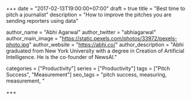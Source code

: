 +++
date = "2017-02-13T19:00:00+07:00"
draft = true
title = "Best time to pitch a journalist"
description = "How to improve the pitches you are sending reporters using data"

author_name = "Abhi Agarwal"
author_twitter = "abhiagarwal"
author_main_image = "https://static.pexels.com/photos/33972/pexels-photo.jpg"
author_website = "https://abhi.co/"
author_description = "Abhi graduated from New York University with a degree in Creation of Artificial Intelligence. He is the co-founder of NewsAI."

categories = ["Productivity"]
series = ["Productivity"]
tags = ["Pitch Success", "Measurement"]
seo_tags = "pitch success, measuring, measurement, "

+++
